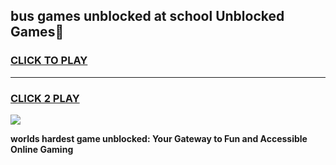 
## bus games unblocked at school Unblocked Games👋
<h3>
<a href="https://premium.freeplayer.one?title=bus_games_unblocked_at_school&ref=16F">CLICK TO PLAY</a></h3>
<hr>

<h3>
<a href="https://premium.freeplayer.one?title=bus_games_unblocked_at_school&ref=16F">CLICK 2 PLAY</a>
  
</h3>

<a href="https://premium.freeplayer.one?title=bus_games_unblocked_at_school&ref=16F/"><img src="https://clearcache.store/games.png"></a>


**worlds hardest game unblocked: Your Gateway to Fun and Accessible Online Gaming**
